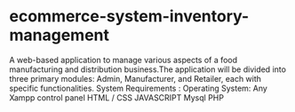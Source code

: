 # ecommerce-system-inventory-management
A web-based application to manage various aspects of a food manufacturing and distribution business.The application will be divided into three primary modules: Admin, Manufacturer, and Retailer, each with specific functionalities.
System Requirements :
Operating System: Any
Xampp control panel
HTML / CSS
JAVASCRIPT
Mysql
PHP

